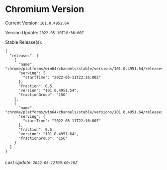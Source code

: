 # Chromium Version

Current Version: `101.0.4951.64`

Version Update: `2022-05-10T18:36:00Z`

Stable Release(s):
```
{
  "releases": [
    {
      "name": "chrome/platforms/win64/channels/stable/versions/101.0.4951.54/releases/1652307360",
      "serving": {
        "startTime": "2022-05-11T22:16:00Z"
      },
      "fraction": 0.5,
      "version": "101.0.4951.54",
      "fractionGroup": "156"
    },
    {
      "name": "chrome/platforms/win64/channels/stable/versions/101.0.4951.64/releases/1652307360",
      "serving": {
        "startTime": "2022-05-11T22:16:00Z"
      },
      "fraction": 0.5,
      "version": "101.0.4951.64",
      "fractionGroup": "156"
    }
  ]
}
```

###### Last Update: `2022-05-12T00:00:10Z`

